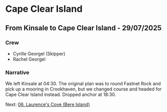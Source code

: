 # Cape Clear Island

## From Kinsale to Cape Clear Island - 29/07/2025

### Crew

- Cyrille Georgel (Skipper)
- Rachel Georgel

### Narrative

We left Kinsale at 04:30. The original plan was to round Fastnet Rock and pick up a mooring in Crookhaven, but we changed course and headed for Cape Clear Island instead. Dropped anchor at 18:30.

Next:  [06. Laurence's Cove (Bere Island)](06.%20Laurence's%20Cove%20(Bere%20Island).md)

